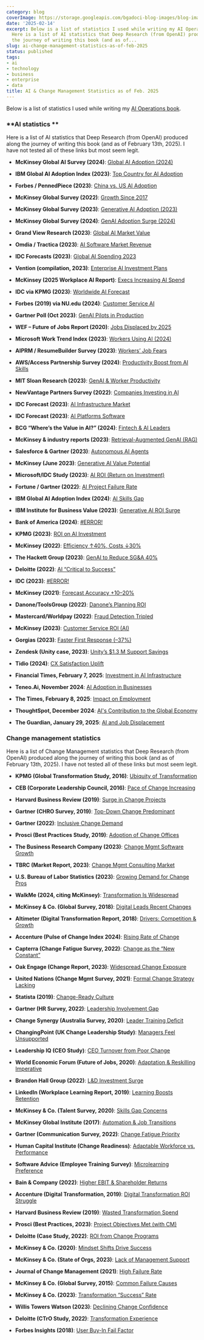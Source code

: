 ```yaml
---
category: blog
coverImage: https://storage.googleapis.com/bgadoci-blog-images/blog-images/images/blog-images/cover-images/2.png
date: '2025-02-14'
excerpt: Below is a list of statistics I used while writing my AI Operations book.
  Here is a list of AI statistics that Deep Research (from OpenAI) produced along
  the journey of writing this book (and as of...
slug: ai-change-management-statistics-as-of-feb-2025
status: published
tags:
- ai
- technology
- business
- enterprise
- data
title: AI & Change Management Statistics as of Feb. 2025
---
```


Below is a list of statistics I used while writing my [AI Operations book](https://aioperationsbook.com). 

### **AI statistics **

Here is a list of AI statistics that Deep Research (from OpenAI) produced along the journey of writing this book (and as of February 13th, 2025). I have not tested all of these links but most seem legit.

- **McKinsey Global AI Survey (2024)**: [Global AI Adoption (2024)](https://explodingtopics.com/blog/companies-using-ai)


- **IBM Global AI Adoption Index (2023)**: [Top Country for AI Adoption](https://www.techrepublic.com/article/ibm-global-ai-adoption-index/)


- **Forbes / PennedPiece (2023)**: [China vs. US AI Adoption](https://pennedpiece.com/the-rise-of-artificial-intelligence-55-essential-ai-statistics-you-need-to-know-in-2023/)


- **McKinsey Global Survey (2022)**: [Growth Since 2017](https://www.mckinsey.com/capabilities/quantumblack/our-insights/the-state-of-ai-in-2022-and-a-half-decade-in-review)


- **McKinsey Global Survey (2023)**: [Generative AI Adoption (2023)](https://www.mckinsey.com/capabilities/quantumblack/our-insights/the-state-of-ai-in-2023-generative-ais-breakout-year)


- **McKinsey Global Survey (2024)**: [GenAI Adoption Surge (2024)](https://www.mckinsey.com/capabilities/quantumblack/our-insights/the-state-of-ai)


- **Grand View Research (2023)**: [Global AI Market Value](https://www.grandviewresearch.com/horizon/outlook/artificial-intelligence-market-size/global)


- **Omdia / Tractica (2023)**: [AI Software Market Revenue](https://explodingtopics.com/blog/ai-statistics)


- **IDC Forecasts (2023)**: [Global AI Spending 2023](https://www.idc.com/getdoc.jsp?containerId=prUS50218323)


- **Vention (compilation, 2023)**: [Enterprise AI Investment Plans](https://ventionteams.com/solutions/ai/adoption-statistics)


- **McKinsey (2025 Workplace AI Report)**: [Execs Increasing AI Spend](https://www.mckinsey.com/capabilities/mckinsey-digital/our-insights/superagency-in-the-workplace-empowering-people-to-unlock-ais-full-potential-at-work)


- **IDC via KPMG (2023)**: [Worldwide AI Forecast](https://www.legaldive.com/news/companies-roi-metrics-generative-ai-kpmg/730635/)


- **Forbes (2019) via NU.edu (2024)**: [Customer Service AI](https://www.nu.edu/blog/ai-statistics-trends/)


- **Gartner Poll (Oct 2023)**: [GenAI Pilots in Production](https://www.gartner.com/en/newsroom/press-releases/2023-10-03-gartner-poll-finds-55-percent-of-organizations-are-in-piloting-or-production-mode-with-generative-ai)


- **WEF – Future of Jobs Report (2020)**: [Jobs Displaced by 2025](https://www.weforum.org/reports/the-future-of-jobs-report-2020)


- **Microsoft Work Trend Index (2023)**: [Workers Using AI (2024)](https://www.aiprm.com/ai-in-workplace-statistics/)


- **AIPRM / ResumeBuilder Survey (2023)**: [Workers’ Job Fears](https://www.aiprm.com/ai-replacing-jobs-statistics/)


- **AWS/Access Partnership Survey (2024)**: [Productivity Boost from AI Skills](https://aws.amazon.com/blogs/training-and-certification/new-european-study-ai-skills-will-significantly-boost-productivity-and-salaries/)


- **MIT Sloan Research (2023)**: [GenAI & Worker Productivity](https://mitsloan.mit.edu/ideas-made-to-matter/how-generative-ai-can-boost-highly-skilled-workers-productivity)


- **NewVantage Partners Survey (2022)**: [Companies Investing in AI](https://www.businesswire.com/news/home/20220103005036/en/NewVantage-Partners-Releases-2022-Data-And-AI-Executive-Survey)


- **IDC Forecast (2023)**: [AI Infrastructure Market](https://www.idc.com/getdoc.jsp?containerId=prEUR150321223)


- **IDC Forecast (2023)**: [AI Platforms Software](https://www.idc.com/getdoc.jsp?containerId=US50617723)


- **BCG “Where’s the Value in AI?” (2024)**: [Fintech & AI Leaders](https://www.bcg.com/press/24october2024-ai-adoption-in-2024-74-of-companies-struggle-to-achieve-and-scale-value)


- **McKinsey & industry reports (2023)**: [Retrieval-Augmented GenAI (RAG)](https://www.mckinsey.com/solutions/quantumblack-ai/overview/what-is-rag-retrieval-augmented-generation)


- **Salesforce & Gartner (2023)**: [Autonomous AI Agents](https://www.gartner.com/en/newsroom)


- **McKinsey (June 2023)**: [Generative AI Value Potential](https://www.mckinsey.com/mgi/overview/in-the-news/generative-ai-unleashing-the-next-wave-of-productivity)


- **Microsoft/IDC Study (2023)**: [AI ROI (Return on Investment)](https://www.moveworks.com/us/en/resources/blog/measuring-ai-investment-roi)


- **Fortune / Gartner (2022)**: [AI Project Failure Rate](https://fortune.com/2022/07/26/why-corporate-ai-projects-fail/)


- **IBM Global AI Adoption Index (2024)**: [AI Skills Gap](https://newsroom.ibm.com/2024-01-10-Data-Suggests-Growth-in-Enterprise-Adoption-of-AI-is-Due-to-Widespread-Deployment-by-Early-Adopters)


- **IBM Institute for Business Value (2023)**: [Generative AI ROI Surge](https://www.ibm.com/thought-leadership/institute-business-value/en-us/report/scale-generative-ai)


- **Bank of America (2024)**: [#ERROR!](https://www.cfodive.com/news/artificial-intelligence-boost-profit-margins-five-years-GenAI-bofa/726910/)


- **KPMG (2023)**: [ROI on AI Investment](https://assets.kpmg.com/content/dam/kpmg/nl/pdf/2024/services/global-cee-report-2023-24.pdf)


- **McKinsey (2022)**: [Efficiency ↑40%, Costs ↓30%](https://www.cfodive.com/news/legacy-tech-frustrates-business-leaders-amid-ai-craze/709284/)


- **The Hackett Group (2023)**: [GenAI to Reduce SG&A 40%](https://www.thehackettgroup.com/hackett-generative-ai-will-drive-profound-reductions-in-sga-cost-and-staffing/)


- **Deloitte (2022)**: [AI “Critical to Success”](https://www2.deloitte.com/us/en/pages/consulting/articles/state-of-ai-2022.html)


- **IDC (2023)**: [#ERROR!](https://insideainews.com/2023/11/18/new-idc-survey-75-expect-to-gain-value-from-ai-decision-making/)


- **McKinsey (2021)**: [Forecast Accuracy +10–20%](https://aws.amazon.com/blogs/architecture/improving-retail-forecast-accuracy-with-machine-learning/)


- **Danone/ToolsGroup (2022)**: [Danone’s Planning ROI](https://www.bestpractice.ai/ai-case-study-best-practice/danone_reduces_forecast_error_and_lost_sales_by_20_and_30_percent_respectively_and_achieves_a_10_point_roi_improvement_in_promotions_with_machine_learning)


- **Mastercard/Worldpay (2022)**: [Fraud Detection Tripled](https://b2b.mastercard.com/news-and-insights/blog/ai-powered-decision-management-key-for-global-credit-card-security/)


- **McKinsey (2023)**: [Customer Service ROI (AI)](https://www.plivo.com/cx/blog/ai-customer-service-statistics)


- **Gorgias (2023)**: [Faster First Response (–37%)](https://www.gorgias.com/blog/automation-impact-on-cx-data)


- **Zendesk (Unity case, 2023)**: [Unity’s $1.3 M Support Savings](https://www.zendesk.com/blog/ai-customer-service/)


- **Tidio (2024)**: [CX Satisfaction Uplift](https://www.tidio.com/blog/ai-customer-service-statistics/)


- **Financial Times, February 7, 2025**: [Investment in AI Infrastructure](https://www.ft.com/content/634b7ec5-10c3-44d3-ae49-2a5b9ad566fa)


- **Teneo.Ai, November 2024**: [AI Adoption in Businesses](https://www.teneo.ai/blog/ai-ascendancy-unveiling-top-ai-statistics-and-trends-for-2025)


- **The Times, February 8, 2025**: [Impact on Employment](https://www.thetimes.co.uk/article/mark-zuckerberg-ai-coding-2025-g2gv6szjz)


- **ThoughtSpot, December 2024**: [AI's Contribution to the Global Economy](https://www.thoughtspot.com/data-trends/ai/ai-statistics-and-trends)


- **The Guardian, January 29, 2025**: [AI and Job Displacement](https://www.theguardian.com/technology/2025/jan/29/what-international-ai-safety-report-says-jobs-climate-cyberwar-deepfakes-extinction)



### **Change management statistics**

Here is a list of Change Management statistics that Deep Research (from OpenAI) produced along the journey of writing this book (and as of February 13th, 2025). I have not tested all of these links but most seem legit.

- **KPMG (Global Transformation Study, 2016)**: [Ubiquity of Transformation](https://assets.kpmg.com/content/dam/kpmg/pdf/2016/05/global-transformation-study-2016.pdf)


- **CEB (Corporate Leadership Council, 2016)**: [Pace of Change Increasing](https://pwchangetoolkit.files.wordpress.com/2021/05/ceb_open_source_change_full_study-2-1.pdf)


- **Harvard Business Review (2019)**: [Surge in Change Projects](https://hbr.org/2019/07/why-do-we-undervalue-competent-management)


- **Gartner (CHRO Survey, 2019)**: [Top-Down Change Predominant](https://www.gartner.com/en/human-resources/trends/changing-change-management)


- **Gartner (2022)**: [Inclusive Change Demand](https://www.gartner.com/en/articles/this-new-strategy-could-be-your-ticket-to-change-management-success)


- **Prosci (Best Practices Study, 2019)**: [Adoption of Change Offices](https://www.prosci.com/blog/change-management-office)


- **The Business Research Company (2023)**: [Change Mgmt Software Growth](https://www.openpr.com/news/3855506/key-organizational-change-management-software-market-trend)


- **TBRC (Market Report, 2023)**: [Change Mgmt Consulting Market](https://www.thebusinessresearchcompany.com/report/organization-and-change-management-consulting-global-market-report)


- **U.S. Bureau of Labor Statistics (2023)**: [Growing Demand for Change Pros](https://www.bls.gov/ooh/business-and-financial/management-analysts.htm)


- **WalkMe (2024, citing McKinsey)**: [Transformation Is Widespread](https://www.walkme.com/blog/change-management-statistics/)


- **McKinsey & Co. (Global Survey, 2018)**: [Digital Leads Recent Changes](https://www.mckinsey.com/business-functions/people-and-organizational-performance/our-insights/unlocking-success-in-digital-transformations)


- **Altimeter (Digital Transformation Report, 2018)**: [Drivers: Competition & Growth](https://www.prophet.com/2018/11/state-of-digital-transformation-2018-2019/)


- **Accenture (Pulse of Change Index 2024)**: [Rising Rate of Change](https://newsroom.accenture.com/news/2024/businesses-anticipate-unprecedented-rate-of-change-in-2024-new-accenture-pulse-of-change-index-shows)


- **Capterra (Change Fatigue Survey, 2022)**: [Change as the “New Constant”](https://www.capterra.com/resources/change-fatigue-in-the-workplace/)


- **Oak Engage (Change Report, 2023)**: [Widespread Change Exposure](https://www.oak.com/media/c5llwb4v/oak-change-report-digital.pdf)


- **United Nations (Change Mgmt Survey, 2021)**: [Formal Change Strategy Lacking](https://www.unssc.org/sites/default/files/2022-01/UNSSC_ChangeManagementReport.pdf)


- **Statista (2019)**: [Change-Ready Culture](https://www.statista.com/statistics/1033207/approach-to-organizational-change-worldwide/)


- **Gartner (HR Survey, 2022)**: [Leadership Involvement Gap](https://emtemp.gcom.cloud/ngw/globalassets/en/human-resources/documents/trends/changing-change-management.pdf)


- **Change Synergy (Australia Survey, 2020)**: [Leader Training Deficit](https://changesynergy.com.au/change-ready-survey-2020/)


- **ChangingPoint (UK Change Leadership Study)**: [Managers Feel Unsupported](https://changing-point.com/organisational-change-management-statistics/)


- **Leadership IQ (CEO Study)**: [CEO Turnover from Poor Change](https://www.leadershipiq.com/products/why-ceos-get-fired)


- **World Economic Forum (Future of Jobs, 2020)**: [Adaptation & Reskilling Imperative](https://www.weforum.org/reports/the-future-of-jobs-report-2020)


- **Brandon Hall Group (2022)**: [L&D Investment Surge](https://brandonhall.com/research/)


- **LinkedIn (Workplace Learning Report, 2019)**: [Learning Boosts Retention](https://learning.linkedin.com/content/dam/me/learning/en-us/pdfs/linkedin-learning-workplace-learning-report-2019.pdf)


- **McKinsey & Co. (Talent Survey, 2020)**: [Skills Gap Concerns](https://www.mckinsey.com/featured-insights/future-of-work/retraining-and-reskilling-in-the-age-of-automation)


- **McKinsey Global Institute (2017)**: [Automation & Job Transitions](https://www.mckinsey.com/featured-insights/future-of-work/what-the-future-of-work-will-mean-for-jobs-skills-and-wages)


- **Gartner (Communication Survey, 2022)**: [Change Fatigue Priority](https://www.gartner.com/en/human-resources/insights/internal-communications)


- **Human Capital Institute (Change Readiness)**: [Adaptable Workforce vs. Performance](https://www.hci.org/2019-conference-summary)


- **Software Advice (Employee Training Survey)**: [Microlearning Preference](https://www.softwareadvice.com/resources/microlearning-industry-trends/)


- **Bain & Company (2022)**: [Higher EBIT & Shareholder Returns](https://www.bain.com/insights/management-initiatives-are-failing-to-drive-value/)


- **Accenture (Digital Transformation, 2019)**: [Digital Transformation ROI Struggle](https://www.accenture.com/us-en/insights/digital/digital-transformation-ROI)


- **Harvard Business Review (2019)**: [Wasted Transformation Spend](https://hbr.org/2019/03/digital-transformation-is-not-about-technology)


- **Prosci (Best Practices, 2023)**: [Project Objectives Met (with CM)](https://www.prosci.com/blog/the-correlation-between-change-management-and-project-success)


- **Deloitte (Case Study, 2022)**: [ROI from Change Programs](https://www2.deloitte.com/ch/en/services/consulting/research/next-level-human-centric-change-management.html)


- **McKinsey & Co. (2020)**: [Mindset Shifts Drive Success](https://www.mckinsey.com/business-functions/people-and-organizational-performance/our-insights/the-people-power-of-transformations)


- **McKinsey & Co. (State of Orgs, 2023)**: [Lack of Management Support](https://www.mckinsey.com/business-functions/people-and-organizational-performance/our-insights/the-state-of-organizations-2023)


- **Journal of Change Management (2021)**: [High Failure Rate](https://journals.sagepub.com/doi/10.1177/0020852320978001)


- **McKinsey & Co. (Global Survey, 2015)**: [Common Failure Causes](https://www.mckinsey.com/featured-insights/leadership/what-successful-transformations-share)


- **McKinsey & Co. (2023)**: [Transformation “Success” Rate](https://www.mckinsey.com/capabilities/operations/our-insights/why-do-most-transformations-fail-a-conversation-with-seth-goldstrom)


- **Willis Towers Watson (2023)**: [Declining Change Confidence](https://www.wtwco.com/en-ph/insights/2023/05/the-business-case-for-change-management-when-driving-organization-transformation)


- **Deloitte (CTrO Study, 2022)**: [Transformation Experience](https://www2.deloitte.com/us/en/pages/consulting/articles/survey-chief-transformation-officers-success.html)


- **Forbes Insights (2018)**: [User Buy-In Fail Factor](https://www.forbes.com/sites/forbestechcouncil/2018/08/30/why-digital-transformations-fail-and-how-to-avoid-becoming-a-statistic/)